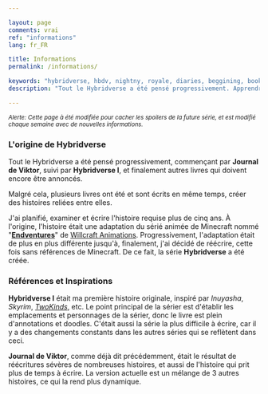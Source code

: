 ```yaml
---

layout: page
comments: vrai
ref: "informations"
lang: fr_FR

title: Informations
permalink: /informations/

keywords: "hybridverse, hbdv, nightny, royale, diaries, beggining, book, dragons, david, lotus, viktor, anna, cendres, felipe, kaotine, stories, about"
description: "Tout le Hybridverse a été pensé progressivement. Apprendre un peu plus de sa longue histoire."

---
```


<small>*Alerte: Cette page à été modifiée pour cacher les spoilers de la future série, et est modifié chaque semaine avec de nouvelles informations.*</small>


### L'origine de Hybridverse
Tout le Hybridverse a été pensé progressivement, commençant par **Journal de Viktor**, suivi par **Hybridverse I**, et finalement autres livres qui doivent encore être annoncés.

Malgré cela, plusieurs livres ont été et sont écrits en même temps, créer des histoires reliées entre elles.

J'ai planifié, examiner et écrire l'histoire requise plus de cinq ans.
À l'origine, l'histoire était une adaptation du sérié animée de Minecraft nommé "[**Endventures**](https://www.youtube.com/watch?v=QXL4PHuay34)" de [Willcraft Animations](http://youtube.com/diedie15).
Progressivement, l'adaptation était de plus en plus différente jusqu'à, finalement, j'ai décidé de réécrire, cette fois sans références de Minecraft. De ce fait, la série **Hybridverse** a été créée.

### Références et Inspirations

**Hybridverse I** était ma première histoire originale, inspiré par *Inuyasha*, *Skyrim*, *[TwoKinds](http://twokinds.keenspot.com/)*, etc.
Le point principal de la sérier est d'établir les emplacements et personnages de la sérier, donc le livre est plein d'annotations et doodles.
C'était aussi la série la plus difficile à écrire, car il y a des changements constants dans les autres séries qui se reflètent dans ceci.

**Journal de Viktor**, comme déjà dit précédemment, était le résultat de réécritures sévères de nombreuses histoires, et aussi de l'histoire qui prit plus de temps à écrire.
La version actuelle est un mélange de 3 autres histoires, ce qui la rend plus dynamique.
